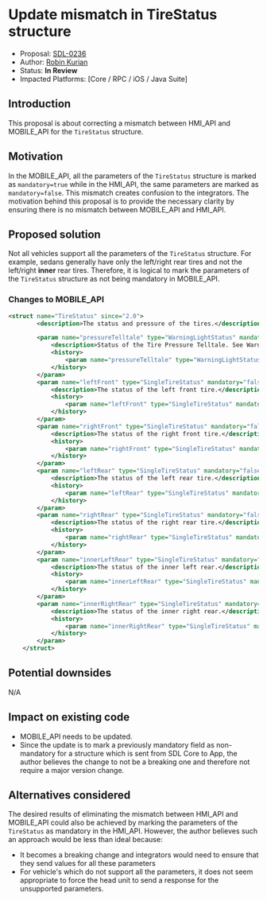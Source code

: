 # Update mismatch in TireStatus structure

* Proposal: [SDL-0236](0236-TireStatus-Mismatch.md)
* Author: [Robin Kurian](https://github.com/robinmk)
* Status: **In Review**
* Impacted Platforms: [Core / RPC / iOS / Java Suite]

## Introduction

This proposal is about correcting a mismatch between HMI_API and MOBILE_API for the `TireStatus` structure.


## Motivation

In the MOBILE_API, all the parameters of the `TireStatus` structure is marked as `mandatory=true` while in the HMI_API, the same parameters are marked as `mandatory=false`. This mismatch creates confusion to the integrators. The motivation behind this proposal is to provide the necessary clarity by ensuring there is no mismatch between MOBILE_API and HMI_API.


## Proposed solution

Not all vehicles support all the parameters of the `TireStatus` structure. For example, sedans generally have only the left/right rear tires and not the left/right **inner** rear tires. Therefore, it is logical to mark the parameters of the `TireStatus` structure as not being mandatory in MOBILE_API.

### Changes to MOBILE_API



```xml
<struct name="TireStatus" since="2.0">
        <description>The status and pressure of the tires.</description>

        <param name="pressureTelltale" type="WarningLightStatus" mandatory="false" since="6.0">
            <description>Status of the Tire Pressure Telltale. See WarningLightStatus.</description>
            <history>
                <param name="pressureTelltale" type="WarningLightStatus" mandatory="true" since="2.0" until="6.0">
            </history>
        </param>
        <param name="leftFront" type="SingleTireStatus" mandatory="false" since="6.0">
            <description>The status of the left front tire.</description>
            <history>
                <param name="leftFront" type="SingleTireStatus" mandatory="true" since="2.0" until="6.0">
            </history>
        </param>
        <param name="rightFront" type="SingleTireStatus" mandatory="false" since="6.0">
            <description>The status of the right front tire.</description>
            <history>
                <param name="rightFront" type="SingleTireStatus" mandatory="true" since="2.0" until="6.0">
            </history>
        </param>
        <param name="leftRear" type="SingleTireStatus" mandatory="false" since="6.0">
            <description>The status of the left rear tire.</description>
            <history>
                <param name="leftRear" type="SingleTireStatus" mandatory="true" since="2.0" until="6.0">
            </history>
        </param>
        <param name="rightRear" type="SingleTireStatus" mandatory="false" since="6.0">
            <description>The status of the right rear tire.</description>
            <history>
                <param name="rightRear" type="SingleTireStatus" mandatory="true" since="2.0" until="6.0">
            </history>
        </param>
        <param name="innerLeftRear" type="SingleTireStatus" mandatory="false" since="6.0">
            <description>The status of the inner left rear.</description>
            <history>
                <param name="innerLeftRear" type="SingleTireStatus" mandatory="true" since="2.0" until="6.0">
            </history>
        </param>
        <param name="innerRightRear" type="SingleTireStatus" mandatory="false" since="6.0">
            <description>The status of the inner right rear.</description>
            <history>
                <param name="innerRightRear" type="SingleTireStatus" mandatory="true" since="2.0" until="6.0">
            </history>
        </param>
    </struct>
```

## Potential downsides

N/A

## Impact on existing code

* MOBILE_API needs to be updated.
* Since the update is to mark a previously mandatory field as non-mandatory for a structure which is sent from SDL Core to App, the author believes the change to not be a breaking one and therefore not require a major version change.


## Alternatives considered

The desired results of eliminating the mismatch between HMI_API and MOBILE_API could also be achieved by marking the parameters of the `TireStatus` as mandatory in the HMI_API. However, the author believes such an approach would be less than ideal because:
* It becomes a breaking change and integrators would need to ensure that they send values for all these parameters
* For vehicle's which do not support all the parameters, it does not seem appropriate to force the head unit to send a response for the unsupported parameters.

